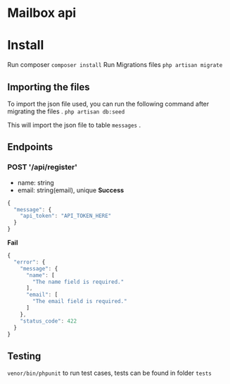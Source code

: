 # Mailbox api

# Install
Run composer
`composer install`
Run Migrations files
`php artisan migrate`

## Importing the files
To import the json file used, you can run the following command after migrating the files .
`php artisan db:seed`

This will import the json file to table `messages` . 

## Endpoints
### POST '/api/register'
- name: string
- email: string(email), unique
**Success**
```javascript
{
  "message": {
    "api_token": "API_TOKEN_HERE"
  }
}
```
**Fail**
```javascript
{
  "error": {
    "message": {
      "name": [
        "The name field is required."
      ],
      "email": [
        "The email field is required."
      ]
    },
    "status_code": 422
  }
}
```



## Testing
`venor/bin/phpunit` to run test cases, tests can be found in folder `tests`